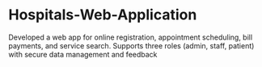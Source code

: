 # Hospitals-Web-Application
Developed a web app for online registration, appointment scheduling, bill payments, and service search. Supports three roles (admin, staff, patient) with secure data management and feedback
